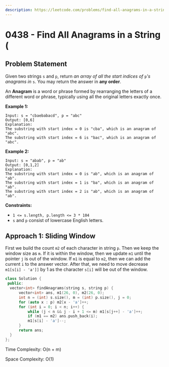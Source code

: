 ```yaml
---
description: https://leetcode.com/problems/find-all-anagrams-in-a-string/
---
```


# 0438 - Find All Anagrams in a String (

## Problem Statement

Given two strings `s` and `p`, return _an array of all the start indices of_ `p`_'s anagrams in_ `s`. You may return the answer in **any order**.

An **Anagram** is a word or phrase formed by rearranging the letters of a different word or phrase, typically using all the original letters exactly once.

&#x20;

**Example 1:**

```
Input: s = "cbaebabacd", p = "abc"
Output: [0,6]
Explanation:
The substring with start index = 0 is "cba", which is an anagram of "abc".
The substring with start index = 6 is "bac", which is an anagram of "abc".
```

**Example 2:**

```
Input: s = "abab", p = "ab"
Output: [0,1,2]
Explanation:
The substring with start index = 0 is "ab", which is an anagram of "ab".
The substring with start index = 1 is "ba", which is an anagram of "ab".
The substring with start index = 2 is "ab", which is an anagram of "ab".
```

**Constraints:**

* `1 <= s.length, p.length <= 3 * 104`
* `s` and `p` consist of lowercase English letters.

## Approach 1: Sliding Window

First we build the count `m2` of each character in string `p`. Then we keep the window size as `m`. If it is within the window, then we update `m1` until the pointer `j` is out of the window. If `m1` is equal to `m2`, then we can add the current `i` to the answer vector. After that, we need to move decrease `m1[s[i] - 'a']]` by 1 as the character `s[i]` will be out of the window.

```cpp
class Solution {
 public:
  vector<int> findAnagrams(string s, string p) {
      vector<int> ans, m1(26, 0), m2(26, 0);
      int n = (int) s.size(), m = (int) p.size(), j = 0;
      for (auto x : p) m2[x - 'a']++;
      for (int i = 0; i < n; i++) {
          while (j < n && j - i + 1 <= m) m1[s[j++] - 'a']++;
          if (m1 == m2) ans.push_back(i);
          m1[s[i] - 'a']--;
      }
      return ans;
  }
};
```

Time Complexity: O(n + m)

Space Complexity: O(1)
